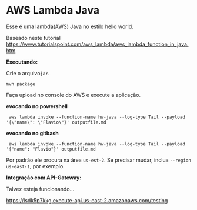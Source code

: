 # AWS Lambda Java

Esse é uma lambda(AWS) Java no estilo hello world.

Baseado neste tutorial https://www.tutorialspoint.com/aws_lambda/aws_lambda_function_in_java.htm


__Executando:__

Crie o arquivo`jar`.

    mvn package

Faça upload no console do AWS e execute a aplicação.


__evocando no powershell__

     aws lambda invoke --function-name hw-java --log-type Tail --payload '{\"name\": \"Flavio\"}' outputfile.md


__evocando no gitbash__

     aws lambda invoke --function-name hw-java --log-type Tail --payload '{"name": "Flavio"}' outputfile.md

Por padrão ele procura na área `us-est-2`. Se precisar mudar, inclua `--region us-east-1`, por exemplo.

__Integração com API-Gateway:__

Talvez esteja funcionando...

https://lsdk5p7kkg.execute-api.us-east-2.amazonaws.com/testing
